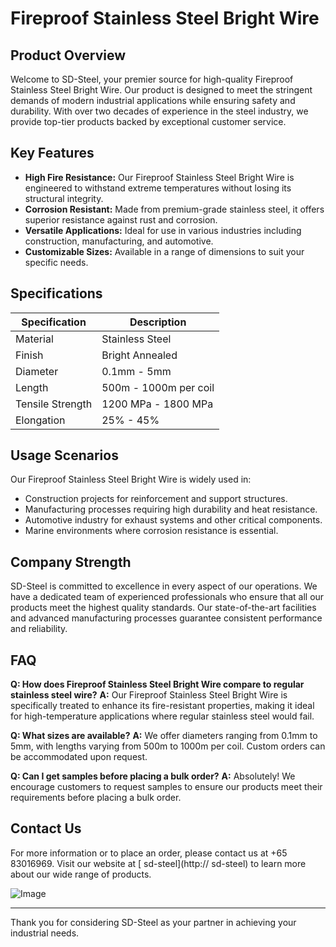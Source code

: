 # Fireproof Stainless Steel Bright Wire

## Product Overview
Welcome to SD-Steel, your premier source for high-quality Fireproof Stainless Steel Bright Wire. Our product is designed to meet the stringent demands of modern industrial applications while ensuring safety and durability. With over two decades of experience in the steel industry, we provide top-tier products backed by exceptional customer service.

## Key Features
- **High Fire Resistance:** Our Fireproof Stainless Steel Bright Wire is engineered to withstand extreme temperatures without losing its structural integrity.
- **Corrosion Resistant:** Made from premium-grade stainless steel, it offers superior resistance against rust and corrosion.
- **Versatile Applications:** Ideal for use in various industries including construction, manufacturing, and automotive.
- **Customizable Sizes:** Available in a range of dimensions to suit your specific needs.

## Specifications
| Specification | Description |
| --- | --- |
| Material | Stainless Steel |
| Finish | Bright Annealed |
| Diameter | 0.1mm - 5mm |
| Length | 500m - 1000m per coil |
| Tensile Strength | 1200 MPa - 1800 MPa |
| Elongation | 25% - 45% |

## Usage Scenarios
Our Fireproof Stainless Steel Bright Wire is widely used in:
- Construction projects for reinforcement and support structures.
- Manufacturing processes requiring high durability and heat resistance.
- Automotive industry for exhaust systems and other critical components.
- Marine environments where corrosion resistance is essential.

## Company Strength
SD-Steel is committed to excellence in every aspect of our operations. We have a dedicated team of experienced professionals who ensure that all our products meet the highest quality standards. Our state-of-the-art facilities and advanced manufacturing processes guarantee consistent performance and reliability.

## FAQ
**Q: How does Fireproof Stainless Steel Bright Wire compare to regular stainless steel wire?**
**A:** Our Fireproof Stainless Steel Bright Wire is specifically treated to enhance its fire-resistant properties, making it ideal for high-temperature applications where regular stainless steel would fail.

**Q: What sizes are available?**
**A:** We offer diameters ranging from 0.1mm to 5mm, with lengths varying from 500m to 1000m per coil. Custom orders can be accommodated upon request.

**Q: Can I get samples before placing a bulk order?**
**A:** Absolutely! We encourage customers to request samples to ensure our products meet their requirements before placing a bulk order.

## Contact Us
For more information or to place an order, please contact us at +65 83016969. Visit our website at [ sd-steel](http:// sd-steel) to learn more about our wide range of products.

![Image](https://github.com/user-attachments/assets/2567258e-e124-4816-932d-1809bd27ef0b)

---

Thank you for considering SD-Steel as your partner in achieving your industrial needs.